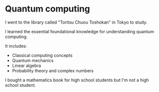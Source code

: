 # Quantum computing

I went to the library called "Toritsu Chuou Toshokan" in Tokyo to study.

I learned the essential foundational knowledge for understanding quantum computing.

It includes:

- Classical computing concepts
- Quantum mechanics
- Linear algebra
- Probability theory and complex numbers

I bought a mathematics book for high school students but I'm not a high school student.
